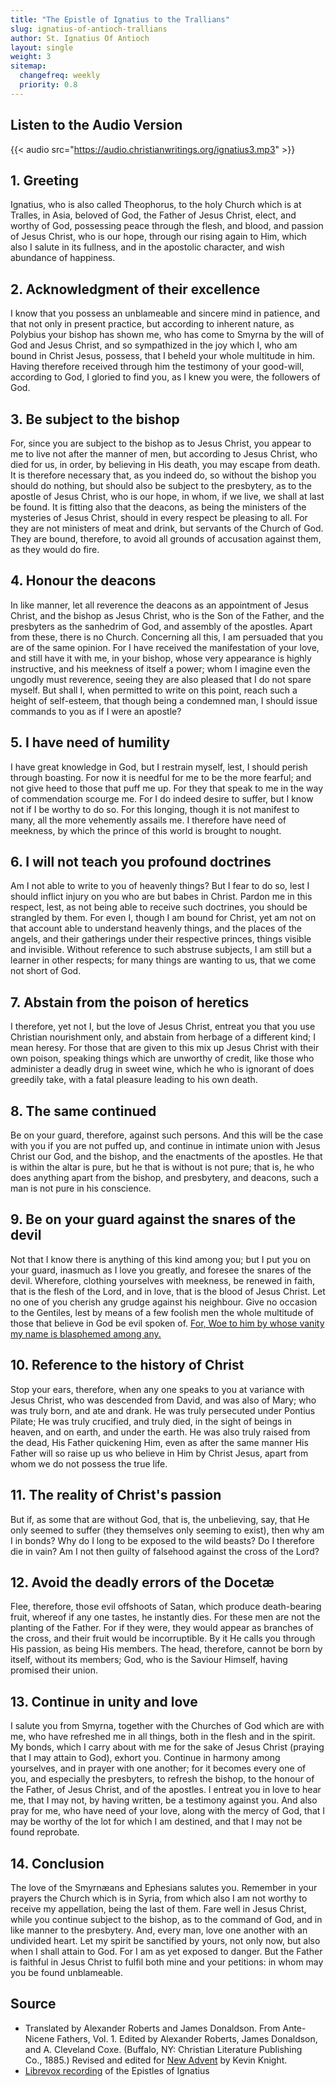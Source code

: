 ```yaml
---
title: "The Epistle of Ignatius to the Trallians"
slug: ignatius-of-antioch-trallians
author: St. Ignatius Of Antioch
layout: single
weight: 3
sitemap:
  changefreq: weekly
  priority: 0.8
---
```

## Listen to the Audio Version
{{< audio src="https://audio.christianwritings.org/ignatius3.mp3" >}}
## 1. Greeting
Ignatius, who is also called Theophorus, to the holy Church which is at Tralles, in Asia, beloved of God, the Father of Jesus Christ, elect, and worthy of God, possessing peace through the flesh, and blood, and passion of Jesus Christ, who is our hope, through our rising again to Him, which also I salute in its fullness, and in the apostolic character, and wish abundance of happiness.

## 2. Acknowledgment of their excellence

I know that you possess an unblameable and sincere mind in patience, and that not only in present practice, but according to inherent nature, as Polybius your bishop has shown me, who has come to Smyrna by the will of God and Jesus Christ, and so sympathized in the joy which I, who am bound in Christ Jesus, possess, that I beheld your whole multitude in him. Having therefore received through him the testimony of your good-will, according to God, I gloried to find you, as I knew you were, the followers of God.

## 3. Be subject to the bishop
For, since you are subject to the bishop as to Jesus Christ, you appear to me to live not after the manner of men, but according to Jesus Christ, who died for us, in order, by believing in His death, you may escape from death. It is therefore necessary that, as you indeed do, so without the bishop you should do nothing, but should also be subject to the presbytery, as to the apostle of Jesus Christ, who is our hope, in whom, if we live, we shall at last be found. It is fitting also that the deacons, as being the ministers of the mysteries of Jesus Christ, should in every respect be pleasing to all. For they are not ministers of meat and drink, but servants of the Church of God. They are bound, therefore, to avoid all grounds of accusation against them, as they would do fire.

## 4. Honour the deacons
In like manner, let all reverence the deacons as an appointment of Jesus Christ, and the bishop as Jesus Christ, who is the Son of the Father, and the presbyters as the sanhedrim of God, and assembly of the apostles. Apart from these, there is no Church. Concerning all this, I am persuaded that you are of the same opinion. For I have received the manifestation of your love, and still have it with me, in your bishop, whose very appearance is highly instructive, and his meekness of itself a power; whom I imagine even the ungodly must reverence, seeing they are also pleased that I do not spare myself. But shall I, when permitted to write on this point, reach such a height of self-esteem, that though being a condemned man, I should issue commands to you as if I were an apostle?

## 5. I have need of humility
I have great knowledge in God, but I restrain myself, lest, I should perish through boasting. For now it is needful for me to be the more fearful; and not give heed to those that puff me up. For they that speak to me in the way of commendation scourge me. For I do indeed desire to suffer, but I know not if I be worthy to do so. For this longing, though it is not manifest to many, all the more vehemently assails me. I therefore have need of meekness, by which the prince of this world is brought to nought.

## 6. I will not teach you profound doctrines

Am I not able to write to you of heavenly things? But I fear to do so, lest I should inflict injury on you who are but babes in Christ. Pardon me in this respect, lest, as not being able to receive such doctrines, you should be strangled by them. For even I, though I am bound for Christ, yet am not on that account able to understand heavenly things, and the places of the angels, and their gatherings under their respective princes, things visible and invisible. Without reference to such abstruse subjects, I am still but a learner in other respects; for many things are wanting to us, that we come not short of God.

## 7. Abstain from the poison of heretics
I therefore, yet not I, but the love of Jesus Christ, entreat you that you use Christian nourishment only, and abstain from herbage of a different kind; I mean heresy. For those that are given to this mix up Jesus Christ with their own poison, speaking things which are unworthy of credit, like those who administer a deadly drug in sweet wine, which he who is ignorant of does greedily take, with a fatal pleasure leading to his own death.

## 8. The same continued
Be on your guard, therefore, against such persons. And this will be the case with you if you are not puffed up, and continue in intimate union with Jesus Christ our God, and the bishop, and the enactments of the apostles. He that is within the altar is pure, but he that is without is not pure; that is, he who does anything apart from the bishop, and presbytery, and deacons, such a man is not pure in his conscience.

## 9. Be on your guard against the snares of the devil
Not that I know there is anything of this kind among you; but I put you on your guard, inasmuch as I love you greatly, and foresee the snares of the devil. Wherefore, clothing yourselves with meekness, be renewed in faith, that is the flesh of the Lord, and in love, that is the blood of Jesus Christ. Let no one of you cherish any grudge against his neighbour. Give no occasion to the Gentiles, lest by means of a few foolish men the whole multitude of those that believe in God be evil spoken of. [For, Woe to him by whose vanity my name is blasphemed among any.](https://www.biblegateway.com/passage/?search=Isaiah%2052%3A5&version=NKJV) 

## 10. Reference to the history of Christ

Stop your ears, therefore, when any one speaks to you at variance with Jesus Christ, who was descended from David, and was also of Mary; who was truly born, and ate and drank. He was truly persecuted under Pontius Pilate; He was truly crucified, and truly died, in the sight of beings in heaven, and on earth, and under the earth. He was also truly raised from the dead, His Father quickening Him, even as after the same manner His Father will so raise up us who believe in Him by Christ Jesus, apart from whom we do not possess the true life.

## 11. The reality of Christ's passion
But if, as some that are without God, that is, the unbelieving, say, that He only seemed to suffer (they themselves only seeming to exist), then why am I in bonds? Why do I long to be exposed to the wild beasts? Do I therefore die in vain? Am I not then guilty of falsehood against the cross of the Lord?

## 12. Avoid the deadly errors of the Docetæ
Flee, therefore, those evil offshoots of Satan, which produce death-bearing fruit, whereof if any one tastes, he instantly dies. For these men are not the planting of the Father. For if they were, they would appear as branches of the cross, and their fruit would be incorruptible. By it He calls you through His passion, as being His members. The head, therefore, cannot be born by itself, without its members; God, who is the Saviour Himself, having promised their union.

## 13. Continue in unity and love
I salute you from Smyrna, together with the Churches of God which are with me, who have refreshed me in all things, both in the flesh and in the spirit. My bonds, which I carry about with me for the sake of Jesus Christ (praying that I may attain to God), exhort you. Continue in harmony among yourselves, and in prayer with one another; for it becomes every one of you, and especially the presbyters, to refresh the bishop, to the honour of the Father, of Jesus Christ, and of the apostles. I entreat you in love to hear me, that I may not, by having written, be a testimony against you. And also pray for me, who have need of your love, along with the mercy of God, that I may be worthy of the lot for which I am destined, and that I may not be found reprobate.

## 14. Conclusion
The love of the Smyrnæans and Ephesians salutes you. Remember in your prayers the Church which is in Syria, from which also I am not worthy to receive my appellation, being the last of them. Fare well in Jesus Christ, while you continue subject to the bishop, as to the command of God, and in like manner to the presbytery. And, every man, love one another with an undivided heart. Let my spirit be sanctified by yours, not only now, but also when I shall attain to God. For I am as yet exposed to danger. But the Father is faithful in Jesus Christ to fulfil both mine and your petitions: in whom may you be found unblameable.

## Source
- Translated by Alexander Roberts and James Donaldson. From Ante-Nicene Fathers, Vol. 1. Edited by Alexander Roberts, James Donaldson, and A. Cleveland Coxe. (Buffalo, NY: Christian Literature Publishing Co., 1885.) Revised and edited for [New Advent](http://www.newadvent.org/) by Kevin Knight.
- [Librevox recording](https://librivox.org/epistles-of-ignatius-by-st-ignatius-of-antioch/) of the Epistles of Ignatius